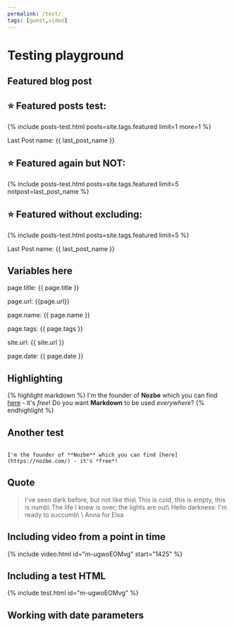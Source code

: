 ```yaml
---
permalink: /test/
tags: [guest,video]
---
```


# Testing playground

## Featured blog post

## ⭐️ Featured posts test:

<div class="featured">
{% include posts-test.html posts=site.tags.featured limit=1 more=1 %}
</div>

Last Post name: {{ last_post_name }}

## ⭐️ Featured again but NOT:

<div class="featured">
{% include posts-test.html posts=site.tags.featured limit=5 notpost=last_post_name %}
</div>

## ⭐️ Featured without excluding:

<div class="featured">
{% include posts-test.html posts=site.tags.featured limit=5 %}
</div>

Last Post name: {{ last_post_name }}

## Variables here

page.title: {{ page.title }}

page.url: {{page.url}}

page.name: {{ page.name }}

page.tags: {{ page.tags }}

site.url: {{ site.url }}

page.date: {{ page.date }}

## Highlighting

{% highlight markdown %}
I'm the founder of **Nozbe** which you can find [here](https://nozbe.com/) - it's *free*!
Do you want **Markdown** to be used *everywhere*?
{% endhighlight %}

## Another test

<code>
I'm the founder of **Nozbe** which you can find [here](https://nozbe.com/) - it's *free*!
</code>

## Quote

> I've seen dark before, but not like this\\
> This is cold, this is empty, this is numb\\
> The life I knew is over; the lights are out\\
> Hello darkness: I'm ready to succumb\\
>\\
> Anna for Elsa

## Including video from a point in time

{% include video.html id="m-ugwoEOMvg" start="1425" %}

## Including a test HTML

{% include test.html id="m-ugwoEOMvg" %}

## Working with date parameters

